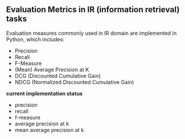 ## Evaluation Metrics in IR (information retrieval) tasks

Evaluation measures commonly used in IR domain are implemented in Python, which
includes:
- Precision
- Recall
- F-Measure
- (Mean) Average Precision at K
- DCG (Discounted Cumulative Gain)
- NDCG (Normalized Discounted Cumulative Gain)

**current implementation status**

- precision
- recall
- f-measure
- average precision at k
- mean average precision at k
